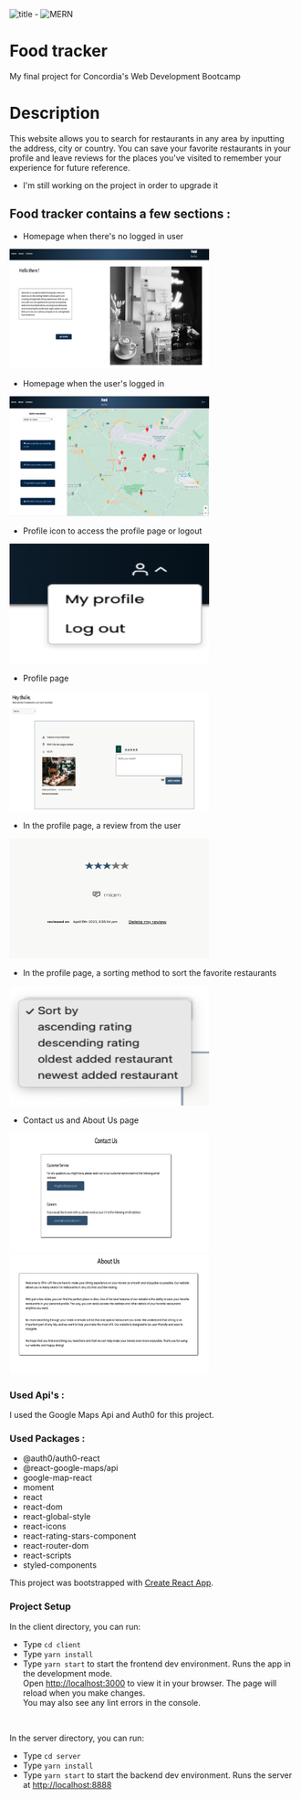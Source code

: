 ![title](https://img.shields.io/badge/Capstone%20Project-Food%20tracker-blue) - ![MERN](https://img.shields.io/badge/stack-MERN-ff69b4)
# Food tracker
My final project for Concordia's Web Development Bootcamp

# Description
This website allows you to search for restaurants in any area by inputting the address, city or country. You can save your favorite restaurants in your profile and leave reviews for the places you've visited to remember your experience for future reference.

* I'm still working on the project in order to upgrade it

## Food tracker contains a few sections :

* Homepage when there's no logged in user <br>
<img src="./client/src/images/noUser.png" alt="home page when there's no logged in user" height="210" width="350"/>

* Homepage when the user's logged in <br>
<img src="./client/src/images/Homefeed.png" alt="homefeed with the map and instructions" height="210" width="350"/>

* Profile icon to access the profile page or logout <br>
<img src="./client/src/images/profileIcon.png" alt="profile Icon with Profile and Logout links" height="210" width="350"/>

* Profile page <br>
<img src="./client/src/images/Profile.png" alt="profile page" height="210" width="350"/>

* In the profile page, a review from the user <br>
<img src="./client/src/images/review.png" alt="review from user" height="210" width="350"/>

* In the profile page, a sorting method to sort the favorite restaurants <br>
<img src="./client/src/images/Sort.png" alt="sorting method" height="210" width="350"/>

* Contact us and About Us page <br>
<img src="./client/src/images/contact.png" alt="Contact us page" height="210" width="350"/>
<img src="./client/src/images/about.png" alt="About us page" height="210" width="350"/>

### Used Api's : 
I used the Google Maps Api and Auth0 for this project.

### Used Packages : 
 - @auth0/auth0-react
- @react-google-maps/api
- google-map-react
- moment
- react
- react-dom
- react-global-style
- react-icons
- react-rating-stars-component
- react-router-dom
- react-scripts
- styled-components


This project was bootstrapped with [Create React App](https://github.com/facebook/create-react-app).

### Project Setup
In the client directory, you can run:
* Type `cd client`
* Type `yarn install`
* Type `yarn start` to start the frontend dev environment.
Runs the app in the development mode.<br/>
Open [http://localhost:3000](http://localhost:3000) to view it in your browser.
The page will reload when you make changes.\
You may also see any lint errors in the console.
<br/>

In the server directory, you can run:
* Type `cd server`
* Type `yarn install`
* Type `yarn start` to start the backend dev environment.
Runs the server at [http://localhost:8888](http://localhost:8888)
